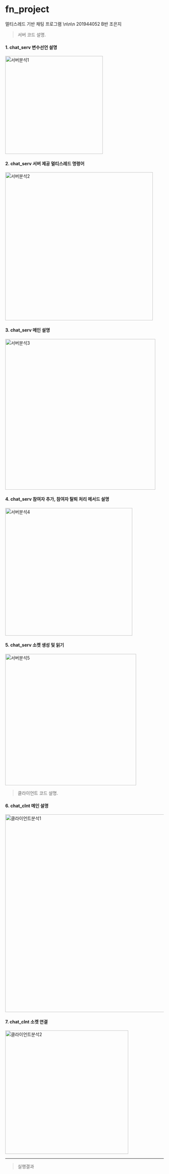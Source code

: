 # fn_project
멀티스레드 기반 채팅 프로그램 \n\n\n
201944052 B반 조은지


> 서버 코드 설명.
#### 1. chat_serv 변수선언 설명
<img width="310" alt="서버분석1" src="https://user-images.githubusercontent.com/80368992/122088213-7fa9df00-ce40-11eb-8cfc-5e9663cc0ab1.PNG">

#### 2. chat_serv 서버 제공 멀티스레드 명령어
<img width="469" alt="서버분석2" src="https://user-images.githubusercontent.com/80368992/122089512-cb10bd00-ce41-11eb-9876-571d5f69699d.PNG">

#### 3. chat_serv 메인 설명
<img width="477" alt="서버분석3" src="https://user-images.githubusercontent.com/80368992/122089807-1aef8400-ce42-11eb-8ec4-a65160917c3c.PNG">

#### 4. chat_serv 참여자 추가, 참여자 탈퇴 처리 메서드 설명
<img width="404" alt="서버분석4" src="https://user-images.githubusercontent.com/80368992/122089816-1d51de00-ce42-11eb-8e71-df7a5f70a5d1.PNG">

#### 5. chat_serv 소켓 생성 및 읽기 
<img width="416" alt="서버분석5" src="https://user-images.githubusercontent.com/80368992/122089826-1fb43800-ce42-11eb-9750-f5fa6a34d9f4.PNG">

> 클라이언트 코드 설명.
#### 6. chat_clnt 메인 설명
<img width="626" alt="클라이언트분석1" src="https://user-images.githubusercontent.com/80368992/122090541-d3b5c300-ce42-11eb-98c8-82ed4b10675e.PNG">

#### 7. chat_clnt 소켓 연결 
<img width="391" alt="클라이언트분석2" src="https://user-images.githubusercontent.com/80368992/122090556-d57f8680-ce42-11eb-85e7-88214720f6ea.PNG">


***
> 실행결과
